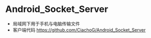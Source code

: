 # Android_Socket_Server
- 局域网下用于手机与电脑传输文件
- 客户端代码  https://github.com/CiachoG/Android_Socket_Server
